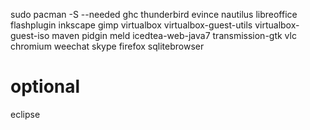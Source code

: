 sudo pacman -S --needed ghc thunderbird evince nautilus libreoffice
flashplugin inkscape gimp virtualbox virtualbox-guest-utils virtualbox-guest-iso maven pidgin meld 
 icedtea-web-java7 transmission-gtk vlc chromium weechat skype firefox sqlitebrowser

# optional
eclipse


